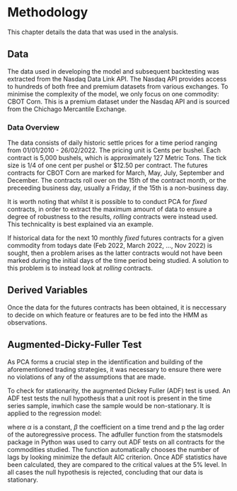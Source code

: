 # Methodology

This chapter details the data that was used in the analysis. 

## Data

The data used in developing the model and subsequent backtesting was extracted from the Nasdaq Data Link API.  The Nasdaq API provides access to hundreds of both free and premium datasets from various exchanges.  To minimise the complexity of the model, we only focus on one commodity: CBOT Corn.  This is a premium dataset under the Nasdaq API and is sourced from the Chichago Mercantile Exchange.   

### Data Overview

The data consists of daily historic settle prices for a time period ranging from 01/01/2010 - 26/02/2022.  The pricing unit is Cents per bushel.  Each contract is 5,000 bushels, which is approximately 127 Metric Tons.  The tick size is 1/4 of one cent per pushel or $12.50 per contract.  The futures contracts for CBOT Corn are marked for March, May, July, September and December.  The contracts roll over on the 15th of the contract month, or the preceeding business day, usually a Friday, if the 15th is a non-business day.   

It is worth noting that whilst it is possible to to conduct PCA for _fixed_ contracts, in order to extract the maximum amount of data to ensure a degree of robustness to the results, _rolling_ contracts were instead used. This technicality is best explained via an example.

If historical data for the next 10 monthly _fixed_ futures contracts for a given commodity from todays date (Feb 2022, March 2022, ..., Nov 2022) is sought, then a problem arises as the latter contracts would not have been marked during the initial days of the time period being studied. A solution to this problem is to instead look at _rolling_ contracts.

## Derived Variables
Once the data for the futures contracts has been obtained, it is neccessary to decide on which feature or features are to be fed into the HMM as observations. 

## Augmented-Dicky-Fuller Test

As PCA forms a crucial step in the identification and building of the aforementioned trading strategies, it was necessary to ensure there were no violations of any of the assumptions that are made.

To check for stationarity, the augmented Dickey Fuller (ADF) test is used. An ADF test tests the null hypothesis that a unit root is present in the time series sample, inwhich case the sample would be non-stationary. It is applied to the regression model:

where $α$ is a constant, $β$ the coefficient on a time trend and p the lag order of the autoregressive process. The adfuller function from the statsmodels package in Python was used to carry out ADF tests on all contracts for the commodities studied. The function automatically chooses the number of lags by looking minimize the default AIC criterion. Once ADF statistics have been calculated, they are compared to the critical values at the 5% level. In all cases the null hypothesis is rejected, concluding that our data is stationary.

